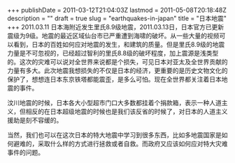 +++
publishDate = 2011-03-12T21:04:03Z
lastmod = 2011-05-08T20:18:48Z
description = ""
draft = true
slug = "earthquakes-in-japan"
title = "日本地震"
+++
2011.03.11 日本海附近发生里氏8.9级地震，2011.03.13日，日本官方已更新震级为9级。地震的最近区域仙台市已严重遭到海啸的破坏。从一些大量的视频可以看到，日本的百姓如何应对地震的发生，和建筑的质量。但是里氏8.9级的地震力量是不可忽视的，已经超过智利的里氏8.8级的破坏程度，加上震源是浅类型的。这次的灾难可以说对全世界来说都是个损失，可见日本对亚太及全世界贡献的力量有多大。此次地震我想损失的不仅是日本的经济，更重要的是历史文物文化的保护了，想想连日本东京铁塔都能震歪，是多么可怕。现在全世界都关注着日本地震的事件。

汶川地震的时候，日本各大小型超市门口大多数都挂着个捐款箱，表示一种人道主义，但相反的在日本超级地震的时候也是我们该反省的时候了，对日本的人道主义援助是刻不容缓的。

当然，我们也可以在这次日本的特大地震中学习到很多东西，比如多地震国家是如何避难的，采取什么样的方式进行拯救或者自救。而政府又应该如何应对特大灾难事件的问题。